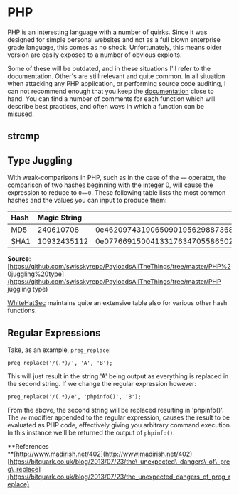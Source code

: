 # PHP

PHP is an interesting language with a number of quirks.  Since it was designed for simple personal websites and not as a full blown enterprise grade language, this comes as no shock.  Unfortunately, this means older version are easily exposed to a number of obvious exploits.

Some of these will be outdated, and in these situations I'll refer to the documentation.  Other's are still relevant and quite common.  In all situation when attacking any PHP application, or performing source code auditing, I can not recommend enough that you keep the [documentation](http://php.net/docs.php) close to hand.  You can find a number of comments for each function which will describe best practices, and often ways in which a function can be misused.

## strcmp

## Type Juggling

With weak-comparisons in PHP, such as in the case of the `==` operator, the comparison of two hashes beginning with the integer 0, will cause the expression to reduce to `0==0`.  These following table lists the most common hashes and the values you can input to produce them:

| Hash | Magic String |  |
| :--- | :--- | :--- |
| MD5 | 240610708 | 0e462097431906509019562988736854 |
| SHA1 | 10932435112 | 0e07766915004133176347055865026311692244 |

**Source**: [https://github.com/swisskyrepo/PayloadsAllTheThings/tree/master/PHP%20juggling%20type](https://github.com/swisskyrepo/PayloadsAllTheThings/tree/master/PHP juggling type)

[WhiteHatSec](https://www.whitehatsec.com/blog/magic-hashes/) maintains quite an extensive table also for various other hash functions.

## Regular Expressions

Take, as an example, `preg_replace`:

```
preg_replace('/(.*)/', 'A', 'B');
```

This will just result in the string 'A' being output as everything is replaced in the second string.  If we change the regular expression however:

```
preg_replace('/(.*)/e', 'phpinfo()', 'B');
```

From the above, the second string will be replaced resulting in 'phpinfo\(\)'.  The `/e` modifier appended to the regular expression, causes the result to be evaluated as PHP code, effectively giving you arbitrary command execution.  In this instance we'll be returned the output of `phpinfo()`.

**References        
**[http://www.madirish.net/402](http://www.madirish.net/402)  
[https://bitquark.co.uk/blog/2013/07/23/the\_unexpected\_dangers\_of\_preg\_replace](https://bitquark.co.uk/blog/2013/07/23/the_unexpected_dangers_of_preg_replace)

